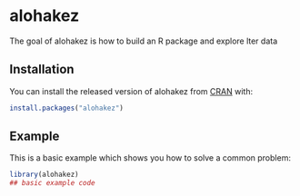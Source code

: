
# alohakez

<!-- badges: start -->
<!-- badges: end -->

The goal of alohakez is how to build an R package and explore lter data

## Installation

You can install the released version of alohakez from [CRAN](https://CRAN.R-project.org) with:

``` r
install.packages("alohakez")
```

## Example

This is a basic example which shows you how to solve a common problem:

``` r
library(alohakez)
## basic example code
```

